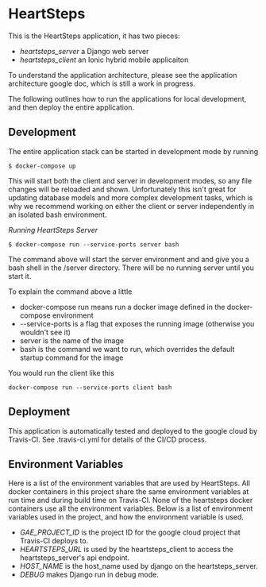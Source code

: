 # HeartSteps

This is the HeartSteps application, it has two pieces:
* *heartsteps_server* a Django web server
* *heartsteps_client* an Ionic hybrid mobile applicaiton

To understand the application architecture, please see the application architecture google doc, which is still a work in progress.

The following outlines how to run the applications for local development, and then deploy the entire application.

## Development

The entire application stack can be started in development mode by running
```
$ docker-compose up
```

This will start both the client and server in development modes, so any file changes will be reloaded and shown. Unfortunately this isn't great for updating database models and more complex development tasks, which is why we recommend working on either the client or server independently in an isolated bash environment.

*Running HeartSteps Server*
```
$ docker-compose run --service-ports server bash
```
The command above will start the server environment and and give you a bash shell in the /server directory. There will be no running server until you start it.

To explain the command above a little
* docker-compose run means run a docker image defined in the docker-compose environment
* --service-ports is a flag that exposes the running image (otherwise you wouldn't see it)
* server is the name of the image
* bash is the command we want to run, which overrides the default startup command for the image

You would run the client like this
```
docker-compose run --service-ports client bash
```

## Deployment
This application is automatically tested and deployed to the google cloud by Travis-CI. See .travis-ci.yml for details of the CI/CD process.

## Environment Variables
Here is a list of the environment variables that are used by HeartSteps. All docker containers in this project share the same environment variables at run time and during build time on Travis-CI. None of the heartsteps docker containers use all the environment variables. Below is a list of environment variables used in the project, and how the environment variable is used.
* *GAE_PROJECT_ID* is the project ID for the google cloud project that Travis-CI deploys to.
* *HEARTSTEPS_URL* is used by the heartsteps_client to access the heartsteps_server's api endpoint.
* *HOST_NAME* is the host_name used by django on the heartsteps_server.
* *DEBUG* makes Django run in debug mode.